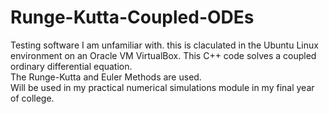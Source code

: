 # Runge-Kutta-Coupled-ODEs
Testing software I am unfamiliar with. this is claculated in the Ubuntu Linux environment on an Oracle VM VirtualBox. This C++ code solves a coupled ordinary differential equation.<br/>
The Runge-Kutta and Euler Methods are used.<br/>
Will be used in my practical numerical simulations module in my final year of college.
